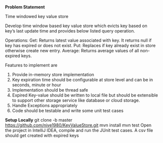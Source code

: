 **Problem Statement**

Time windowed key value store

Develop time window based key value store which evicts key based on key’s last update time and provides below listed query operation.

Operations:
Get: Returns latest value associated with key. It returns null if key has expired or does not exist.
Put:  Replaces if key already exist in store otherwise create new entry.
Average: Returns average values of all non-expired keys.

Features to implement are
1.	Provide in-memory store implementation
2.	Key expiration time should be configurable at store level and can be in seconds, minute or hour
3.	Implementation should be thread safe
4.	Expired Key-value should be written to local file but should be extensible to support other storage service like database or cloud storage.
5.	Handle Exceptions appropriately
6.	Code should be testable and write some unit test cases


**Setup Locally**
git clone -b master https://github.com/nive1980/KeyValueStore.git
mvn install
mvn test
Open the project in IntelliJ IDEA, compile and run the JUnit test cases.
A csv  file should get created with expired keys
